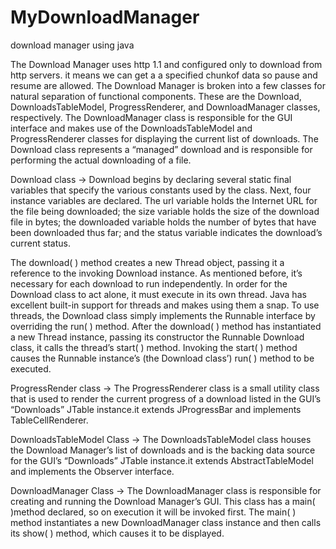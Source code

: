 # MyDownloadManager
download manager using java


The Download Manager uses http 1.1 and configured only to download from http servers.
it means we can get a a specified chunkof data so pause and resume are allowed.
The Download Manager is broken into a few classes for natural separation of functional
components. These are the Download, DownloadsTableModel, ProgressRenderer, and
DownloadManager classes, respectively. The DownloadManager class is responsible for the
GUI interface and makes use of the DownloadsTableModel and ProgressRenderer classes
for displaying the current list of downloads. The Download class represents a “managed”
download and is responsible for performing the actual downloading of a file.


Download class -> Download begins by declaring several static final variables that specify the various constants
used by the class. Next, four instance variables are declared. The url variable holds the Internet
URL for the file being downloaded; the size variable holds the size of the download file in
bytes; the downloaded variable holds the number of bytes that have been downloaded thus
far; and the status variable indicates the download’s current status.

The download( ) method creates a new Thread object, passing it a reference to the invoking
Download instance. As mentioned before, it’s necessary for each download to run
independently. In order for the Download class to act alone, it must execute in its own
thread. Java has excellent built-in support for threads and makes using them a snap. To use
threads, the Download class simply implements the Runnable interface by overriding the
run( ) method. After the download( ) method has instantiated a new Thread instance, passing
its constructor the Runnable Download class, it calls the thread’s start( ) method. Invoking
the start( ) method causes the Runnable instance’s (the Download class’) run( ) method to
be executed.

ProgressRender class -> The ProgressRenderer class is a small utility class that is used to render the current progress
of a download listed in the GUI’s “Downloads” JTable instance.it extends JProgressBar and implements TableCellRenderer.

DownloadsTableModel Class -> The DownloadsTableModel class houses the Download Manager’s list of downloads
and is the backing data source for the GUI’s “Downloads” JTable instance.it extends
AbstractTableModel and implements the Observer interface.

DownloadManager Class ->  The DownloadManager class is responsible for creating and running the Download Manager’s GUI. This class has a main( )method declared, so on execution it will be invoked first. The main( ) method instantiates a
new DownloadManager class instance and then calls its show( ) method, which causes it to
be displayed.
